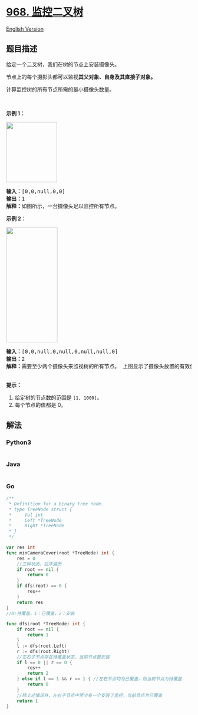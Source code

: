 # [968. 监控二叉树](https://leetcode-cn.com/problems/binary-tree-cameras)

[English Version](https://github.com/yanglr/leetcode-ac/blob/master/assets/0900-0999/0968.Binary%20Tree%20Cameras/README_EN.md)

## 题目描述

<!-- 这里写题目描述 -->

<p>给定一个二叉树，我们在树的节点上安装摄像头。</p>

<p>节点上的每个摄影头都可以监视<strong>其父对象、自身及其直接子对象。</strong></p>

<p>计算监控树的所有节点所需的最小摄像头数量。</p>

<p>&nbsp;</p>

<p><strong>示例 1：</strong></p>

<p><img alt="" src="https://cdn.jsdelivr.net/gh/yanglr/leetcode-ac@master/assets/0900-0999/0968.Binary%20Tree%20Cameras/images/bst_cameras_01.png" style="height: 163px; width: 138px;"></p>

<pre><strong>输入：</strong>[0,0,null,0,0]
<strong>输出：</strong>1
<strong>解释：</strong>如图所示，一台摄像头足以监控所有节点。
</pre>

<p><strong>示例 2：</strong></p>

<p><img alt="" src="https://cdn.jsdelivr.net/gh/yanglr/leetcode-ac@master/assets/0900-0999/0968.Binary%20Tree%20Cameras/images/bst_cameras_02.png" style="height: 312px; width: 139px;"></p>

<pre><strong>输入：</strong>[0,0,null,0,null,0,null,null,0]
<strong>输出：</strong>2
<strong>解释：</strong>需要至少两个摄像头来监视树的所有节点。 上图显示了摄像头放置的有效位置之一。
</pre>

<p><br>
<strong>提示：</strong></p>

<ol>
	<li>给定树的节点数的范围是&nbsp;<code>[1, 1000]</code>。</li>
	<li>每个节点的值都是 0。</li>
</ol>


## 解法

<!-- 这里可写通用的实现逻辑 -->

<!-- tabs:start -->

### **Python3**

<!-- 这里可写当前语言的特殊实现逻辑 -->

```python

```

### **Java**

<!-- 这里可写当前语言的特殊实现逻辑 -->

```java

```

### **Go**

```go
/**
 * Definition for a binary tree node.
 * type TreeNode struct {
 *     Val int
 *     Left *TreeNode
 *     Right *TreeNode
 * }
 */

var res int
func minCameraCover(root *TreeNode) int {
    res = 0
    //三种状态，后序遍历
    if root == nil {
        return 0
    }
    if dfs(root) == 0 {
        res++
    }
    return res
}
//0:待覆盖，1：已覆盖，2：安装

func dfs(root *TreeNode) int {
    if root == nil {
        return 1
    }
    l := dfs(root.Left)
    r := dfs(root.Right)
    //左右子节点存在待覆盖状态，当前节点要安装
    if l == 0 || r == 0 {
        res++
        return 2
    } else if l == 1 && r == 1 { //左右节点均为已覆盖，则当前节点为待覆盖
        return 0
    }
    //除上述情况外，左右子节点中至少有一个安装了监控，当前节点为已覆盖
    return 1
}
```

<!-- tabs:end -->

